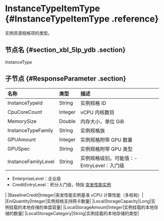 # InstanceTypeItemType {#InstanceTypeItemType .reference}

实例资源规格项的类型。

## 节点名 {#section_xbl_5lp_ydb .section}

InstanceType

## 子节点 {#ResponseParameter .section}

|名称|类型|描述|
|:-|:-|:-|
|InstanceTypeId|String|实例规格 ID|
|CpuCoreCount|Integer|vCPU 内核数目|
|MemorySize|Double|内存大小，单位 GiB|
|InstanceTypeFamily|String|实例规格族|
|GPUAmount|Integer|实例规格附带 GPU 数量|
|GPUSpec|String|实例规格附带 GPU 类型|
|InstanceFamilyLevel|String|实例规格级别。可能值：-   EntryLevel：入门级
-   EnterpriseLevel：企业级
-   CreditEntryLevel：积分入门级，特指 [突发性能实例](../../../../cn.zh-CN/产品简介/实例/突发性能实例.md#)

|
|BaselineCredit|Integer|突发性能实例基准 vCPU 计算性能（多核和）|
|EniQuantity|Integer|实例规格支持网卡数量|
|LocalStorageCapacity|Long|实例挂载的本地存储的单盘容量|
|LocalStorageAmount|Integer|实例挂载的本地存储的数量|
|LocalStorageCategory|String|实例挂载的本地存储的类型|

